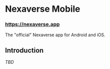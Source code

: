 # Nexaverse Mobile

### https://nexaverse.app

The "official" Nexaverse app for Android and iOS.

## Introduction

_TBD_

